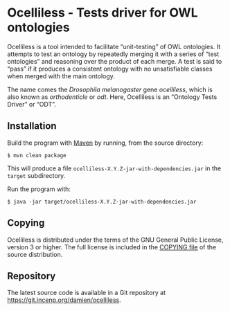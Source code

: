Ocelliless - Tests driver for OWL ontologies
============================================

Ocelliless is a tool intended to facilitate “unit-testing” of OWL
ontologies. It attempts to test an ontology by repeatedly merging it
with a series of “test ontologies” and reasoning over the product of
each merge. A test is said to “pass” if it produces a consistent
ontology with no unsatisfiable classes when merged with the main
ontology.

The name comes the _Drosophila melanogaster_ gene _ocelliless_, which is
also known as _orthodenticle_ or _odt_. Here, Ocelliless is an “Ontology
Tests Driver” or “ODT”.


Installation
------------
Build the program with [Maven](https://maven.apache.org/) by running,
from the source directory:

```
$ mvn clean package
```

This will produce a file `ocelliless-X.Y.Z-jar-with-dependencies.jar` in
the `target` subdirectory.

Run the program with:

```
$ java -jar target/ocelliless-X.Y.Z-jar-with-dependencies.jar
```


Copying
-------
Ocelliless is distributed under the terms of the GNU General Public
License, version 3 or higher. The full license is included in the
[COPYING file](COPYING) of the source distribution.


Repository
----------
The latest source code is available in a Git repository at
<https://git.incenp.org/damien/ocelliless>.
